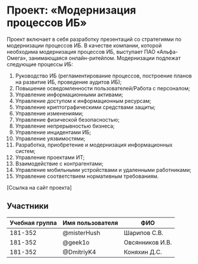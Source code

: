 # Проект: «Модернизация процессов ИБ»

Проект включает в себя разработку презентаций со стратегиями по модернизации процессов ИБ. В качестве компании, которой необходима модернизация процессов ИБ, выступает ПАО «Альфа-Омега», занимающаяся онлайн-ритейлом. Модернизации подлежат следующие процессы ИБ:
1.	Руководство ИБ (регламентирование процессов, построение планов на развитие ИБ, проведение аудитов ИБ);
2.	Повышение осведомленности пользователей/Работа с персоналом;
3.	Управление информационными активами;
4.	Управление доступом к информационным ресурсам;
5.	Управление криптографическими средствами защиты;
6.	Управление изменениями;
7.	Управление физической безопасностью;
8.	Управление непрерывностью бизнеса;
9.	Управление инцидентами ИБ;
10.	Управление уязвимостями;
11.	Разработка, приобретение и модернизация информационных систем;
12.	Управление проектами ИТ;
13.	Взаимодействие с контрагентами;
14.	Управление мобильными устройствами и удаленными работниками;
15.	Управление соответствием нормативным требованиям.



[Ссылка на сайт проекта]

## Участники

| Учебная группа | Имя пользователя | ФИО                      |
|----------------|------------------|--------------------------|
| 181-352        | @misterHush      | Шарипов С.В.             |
| 181-352        | @geek1o          | Овсянников И.В.          |
| 181-352        | @DmitriyK4       | Коняхин Д.С.             |
